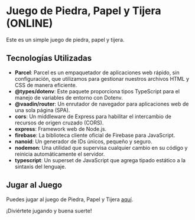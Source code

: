 # Juego de Piedra, Papel y Tijera (ONLINE)

Este es un simple juego de piedra, papel y tijera.

## Tecnologías Utilizadas

- **Parcel**: Parcel es un empaquetador de aplicaciones web rápido, sin configuración, que utilizamos para gestionar nuestros archivos HTML y CSS de manera eficiente.
- **@types/dotenv**: Este paquete proporciona tipos TypeScript para el manejo de variables de entorno con Dotenv.
- **@vaadin/router**: Un enrutador de navegador para aplicaciones web de una sola página (SPA).
- **cors**: Un middleware de Express para habilitar el intercambio de recursos de origen cruzado (CORS).
- **express**: Framework web de Node.js.
- **firebase**: La biblioteca cliente oficial de Firebase para JavaScript.
- **nanoid**: Un generador de IDs únicos, pequeño y seguro.
- **nodemon**: Una utilidad que supervisa cualquier cambio en su código y reinicia automáticamente el servidor.
- **typescript**: Un superset de JavaScript que agrega tipado estático a la sintaxis del lenguaje.

## Jugar al Juego

Puedes jugar al juego de Piedra, Papel y Tijera [aquí](https://desafio-m6-nlba.onrender.com).

¡Diviértete jugando y buena suerte!

